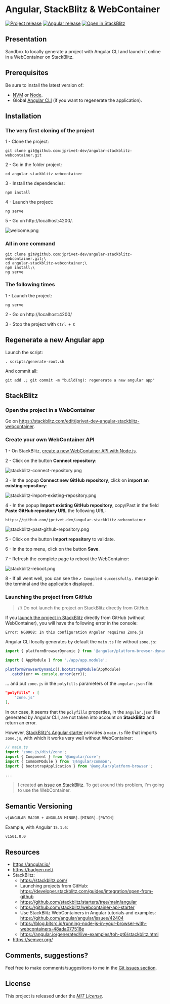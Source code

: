 # Angular, StackBlitz & WebContainer

[![Project release](https://flat.badgen.net/badge/release/v1602.0.0/blue)](https://github.com/jprivet-dev/angular-stackblitz-webcontainer/releases/tag/v1602.0.0)
[![Angular release](https://flat.badgen.net/badge/angular/16.2.4/d93630)](https://github.com/angular/angular/releases/tag/16.2.4)
[![Open in StackBlitz](https://developer.stackblitz.com/img/open_in_stackblitz_small.svg)](https://stackblitz.com/edit/jprivet-dev-angular-stackblitz-webcontainer)

## Presentation

Sandbox to locally generate a project with Angular CLI and launch it online in a WebContainer on StackBlitz.

## Prerequisites

Be sure to install the latest version of:

- [NVM](https://github.com/nvm-sh/nvm) or [Node]( https://nodejs.org/en/download).
- Global [Angular CLI](https://angular.io/cli) (if you want to regenerate the application).

## Installation

### The very first cloning of the project

1 - Clone the project:

```shell
git clone git@github.com:jprivet-dev/angular-stackblitz-webcontainer.git
```

2 - Go in the folder project:

```shell
cd angular-stackblitz-webcontainer
```

3 - Install the dependencies:

```shell
npm install
```

4 - Launch the project:

```shell
ng serve
```

5 - Go on http://localhost:4200/.

![welcome.png](docs%2Fwelcome.png)

### All in one command

```shell
git clone git@github.com:jprivet-dev/angular-stackblitz-webcontainer.git;\
cd angular-stackblitz-webcontainer;\
npm install;\
ng serve
```

### The following times

1 - Launch the project:

```shell
ng serve
```

2 - Go on http://localhost:4200/

3 - Stop the project with `Ctrl + C`

## Regenerate a new Angular app

Launch the script:

```shell
. scripts/generate-root.sh
```

And commit all:

```shell
git add .; git commit -m "build(ng): regenerate a new angular app"
```

## StackBlitz

### Open the project in a WebContainer

Go on https://stackblitz.com/edit/jprivet-dev-angular-stackblitz-webcontainer.

### Create your own WebContainer API

1 - On StackBlitz, [create a new WebContainer API with Node.js](https://stackblitz.com/fork/github/stackblitz/webcontainer-api-starter).

2 - Click on the button **Connect repository**:

![stackblitz-connect-repository.png](docs%2Fstackblitz-connect-repository.png)

3 - In the popup **Connect new GitHub repository**, click on **import an existing repository**:

![stackblitz-import-existing-repository.png](docs%2Fstackblitz-import-existing-repository.png)

4 - In the popup **Import existing GitHub repository**, copy/Past in the field **Paste GitHub repository URL** the following URL:

```
https://github.com/jprivet-dev/angular-stackblitz-webcontainer
```

![stackblitz-past-github-repository.png](docs%2Fstackblitz-past-github-repository.png)

5 - Click on the button **Import repository** to validate.

6 - In the top menu, click on the button **Save**.

7 - Refresh the complete page to reboot the WebContainer:

![stackblitz-reboot.png](docs%2Fstackblitz-reboot.png)

8 - If all went well, you can see the `✔ Compiled successfully.` message in the terminal and the application displayed.

### Launching the project from GitHub

> /!\ Do not launch the project on StackBlitz directly from GitHub.

If you [launch the project in StackBlitz](https://stackblitz.com/github/jprivet-dev/angular-stackblitz-webcontainer/) directly from GitHub (without WebContainer), you will have the following error in the console: 

```
Error: NG0908: In this configuration Angular requires Zone.js
```

Angular CLI locally generates by default the `main.ts` file without `zone.js`:

```typescript
import { platformBrowserDynamic } from '@angular/platform-browser-dynamic';

import { AppModule } from './app/app.module';

platformBrowserDynamic().bootstrapModule(AppModule)
  .catch(err => console.error(err));
```
... and put `zone.js` in the `polyfills` parameters of the `angular.json` file:

```json
"polyfills" : [
    "zone.js"
],
```

In our case, it seems that the `polyfills` properties, in the `angular.json` file generated by Angular CLI, are not taken into account on **StackBlitz** and return an error.

However, [StackBlitz's Angular starter](https://github.com/stackblitz/starters/tree/main/angular) provides a `main.ts` file that imports `zone.js`, with which it works very well without WebContainer:

```typescript
// main.ts
import 'zone.js/dist/zone';
import { Component } from '@angular/core';
import { CommonModule } from '@angular/common';
import { bootstrapApplication } from '@angular/platform-browser';

...
```

> I created [an issue on StackBlitz](https://github.com/stackblitz/core/issues/2366). To get around this problem, I'm going to use the WebContainer.

## Semantic Versioning

```
v[ANGULAR MAJOR + ANGULAR MINOR].[MINOR].[PATCH]
```

Example, with Angular `15.1.6`:

```
v1501.0.0
```

## Resources

- https://angular.io/
- https://badgen.net/
- StackBlitz:
  - https://stackblitz.com/
  - Launching projects from GitHub: https://developer.stackblitz.com/guides/integration/open-from-github
  - https://github.com/stackblitz/starters/tree/main/angular
  - https://github.com/stackblitz/webcontainer-api-starter
  - Use StackBlitz WebContainers in Angular tutorials and examples: https://github.com/angular/angular/issues/42404
  - https://blog.bitsrc.io/running-node-js-in-your-browser-with-webcontainers-48ada077518e
  - https://angular.io/generated/live-examples/toh-pt6/stackblitz.html
- https://semver.org/

## Comments, suggestions?

Feel free to make comments/suggestions to me in the [Git issues section](https://github.com/jprivet-dev/angular-stackblitz-webcontainer/issues).

## License

This project is released under the [*MIT License*](https://github.com/jprivet-dev/angular-stackblitz-webcontainer/blob/main/LICENSE).

